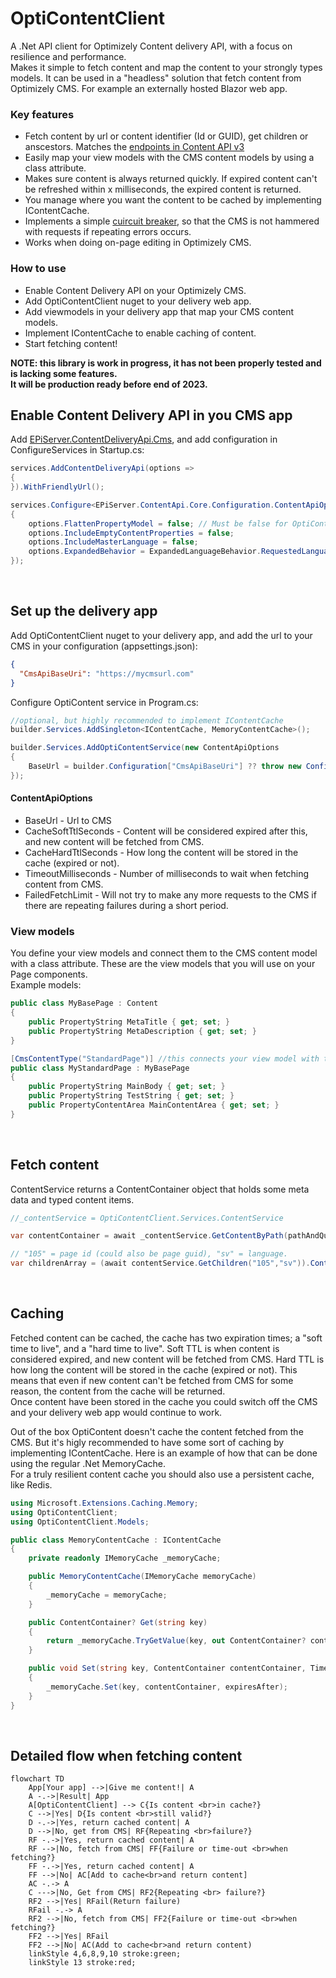 # OptiContentClient

A .Net API client for Optimizely Content delivery API, with a focus on resilience and performance.<br>
Makes it simple to fetch content and map the content to your strongly types models. It can be used in a "headless" solution that fetch content from Optimizely CMS. For example an externally hosted Blazor web app. 

### Key features
* Fetch content by url or content identifier (Id or GUID), get children or anscestors. Matches the [endpoints in Content API v3](https://docs.developers.optimizely.com/content-management-system/v1.5.0-content-delivery-api/reference/content_getbycontentidentifier)
* Easily map your view models with the CMS content models by using a class attribute.
* Makes sure content is always returned quickly. If expired content can't be refreshed within x milliseconds, the expired content is returned.
* You manage where you want the content to be cached by implementing IContentCache.
* Implements a simple [cuircuit breaker](https://en.wikipedia.org/wiki/Circuit_breaker_design_pattern), so that the CMS is not hammered with requests if repeating errors occurs.
* Works when doing on-page editing in Optimizely CMS. 
  
### How to use
* Enable Content Delivery API on your Optimizely CMS.
* Add OptiContentClient nuget to your delivery web app.
* Add viewmodels in your delivery app that map your CMS content models.
* Implement IContentCache to enable caching of content.
* Start fetching content!


**NOTE: this library is work in progress, it has not been properly tested and is lacking some features.<br>
It will be production ready before end of 2023.**

## Enable Content Delivery API in you CMS app
Add [EPiServer.ContentDeliveryApi.Cms](https://docs.developers.optimizely.com/content-management-system/v1.5.0-content-delivery-api/docs/quick-start), and add configuration in ConfigureServices in Startup.cs:
```csharp
services.AddContentDeliveryApi(options =>
{
}).WithFriendlyUrl();

services.Configure<EPiServer.ContentApi.Core.Configuration.ContentApiOptions>(options =>
{
    options.FlattenPropertyModel = false; // Must be false for OptiContent to work
    options.IncludeEmptyContentProperties = false;
    options.IncludeMasterLanguage = false;
    options.ExpandedBehavior = ExpandedLanguageBehavior.RequestedLanguage;
});
```

<br>

## Set up the delivery app
Add OptiContentClient nuget to your delivery app, and add the url to your CMS in your configuration (appsettings.json):
```json
{
  "CmsApiBaseUri": "https://mycmsurl.com"
}
```
Configure OptiContent service in Program.cs:
```csharp
//optional, but highly recommended to implement IContentCache  
builder.Services.AddSingleton<IContentCache, MemoryContentCache>(); 

builder.Services.AddOptiContentService(new ContentApiOptions
{
    BaseUrl = builder.Configuration["CmsApiBaseUri"] ?? throw new ConfigurationErrorsException("Missing CmsApiBaseUri in configuration.")
});
```
#### ContentApiOptions
* BaseUrl - Url to CMS
* CacheSoftTtlSeconds - Content will be considered expired after this, and new content will be fetched from CMS.
* CacheHardTtlSeconds - How long the content will be stored in the cache (expired or not).
* TimeoutMilliseconds - Number of milliseconds to wait when fetching content from CMS.
* FailedFetchLimit - Will not try to make any more requests to the CMS if there are repeating failures during a short period.


### View models
You define your view models and connect them to the CMS content model with a class attribute.
These are the view models that you will use on your Page components.<br/>
Example models:
```csharp
public class MyBasePage : Content
{
    public PropertyString MetaTitle { get; set; }
    public PropertyString MetaDescription { get; set; }
}

[CmsContentType("StandardPage")] //this connects your view model with the CMS page type called "StandardPage"
public class MyStandardPage : MyBasePage
{
    public PropertyString MainBody { get; set; }
    public PropertyString TestString { get; set; }
    public PropertyContentArea MainContentArea { get; set; }
}
```
<br>

## Fetch content
ContentService returns a ContentContainer object that holds some meta data and typed content items. 
````csharp
//_contentService = OptiContentClient.Services.ContentService

var contentContainer = await _contentService.GetContentByPath(pathAndQuery);

// "105" = page id (could also be page guid), "sv" = language.
var childrenArray = (await contentService.GetChildren("105","sv")).Content 
````
<br>

## Caching

Fetched content can be cached, the cache has two expiration times; a "soft time to live", and a "hard time to live". Soft TTL is when content is considered expired, and new content will be fetched from CMS. Hard TTL is how long the content will be stored in the cache (expired or not). This means that even if new content can't be fetched from CMS for some reason, the content from the cache will be returned.<br>
Once content have been stored in the cache you could switch off the CMS and your delivery web app would continue to work.  

Out of the box OptiContent doesn't cache the content fetched from the CMS. But it's higly recommended to have some sort of caching by implementing IContentCache. Here is an example of how that can be done using the regular .Net MemoryCache. <br>
For a truly resilient content cache you should also use a persistent cache, like Redis.
```csharp
using Microsoft.Extensions.Caching.Memory;
using OptiContentClient;
using OptiContentClient.Models;

public class MemoryContentCache : IContentCache
{
    private readonly IMemoryCache _memoryCache;

    public MemoryContentCache(IMemoryCache memoryCache)
    {
        _memoryCache = memoryCache;
    }

    public ContentContainer? Get(string key)
    {
        return _memoryCache.TryGetValue(key, out ContentContainer? contentContainer) ? contentContainer : null;
    }

    public void Set(string key, ContentContainer contentContainer, TimeSpan expiresAfter)
    {
        _memoryCache.Set(key, contentContainer, expiresAfter);
    }
}                           
```
<br>

## Detailed flow when fetching content
```mermaid
flowchart TD
    App[Your app] -->|Give me content!| A 
    A -.->|Result| App
    A[OptiContentClient] --> C{Is content <br>in cache?}
    C -->|Yes| D{Is content <br>still valid?}
    D -.->|Yes, return cached content| A
    D -->|No, get from CMS| RF{Repeating <br>failure?}
    RF -.->|Yes, return cached content| A 
    RF -->|No, fetch from CMS| FF{Failure or time-out <br>when fetching?}
    FF -.->|Yes, return cached content| A 
    FF -->|No| AC[Add to cache<br>and return content]
    AC -.-> A
    C --->|No, Get from CMS| RF2{Repeating <br> failure?}
    RF2 -->|Yes| RFail(Return failure) 
    RFail -.-> A
    RF2 -->|No, fetch from CMS| FF2{Failure or time-out <br>when fetching?} 
    FF2 -->|Yes| RFail 
    FF2 -->|No| AC(Add to cache<br>and return content)
    linkStyle 4,6,8,9,10 stroke:green;
    linkStyle 13 stroke:red;
```

